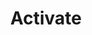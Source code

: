 ---
title: Activate
excerpt: >-
  Activates the specified site and its subcomponents, preparing it for Fever to
  assume control.
api:
  file: api.json
  operationId: sites#activate
hidden: false
---